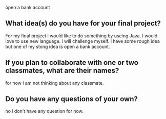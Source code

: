 open a bank account

## What idea(s) do you have for your final project?

For my final project i would like to do something by useing Java. I would love to use new language. i will challenge myself. i have some rough idea but one of my stong idea is open a bank account.

## If you plan to collaborate with one or two classmates, what are their names?

for now i am not thinking about any classmate.

## Do you have any questions of your own?

no i don't have any question for now.
